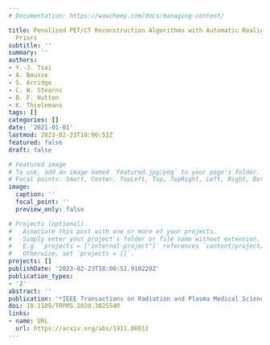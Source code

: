 ```yaml
---
# Documentation: https://wowchemy.com/docs/managing-content/

title: Penalized PET/CT Reconstruction Algorithms with Automatic Realignment for Anatomical
  Priors
subtitle: ''
summary: ''
authors:
- Y.-J. Tsai
- A. Bousse
- S. Arridge
- C. W. Stearns
- B. F. Hutton
- K. Thielemans
tags: []
categories: []
date: '2021-01-01'
lastmod: 2023-02-23T18:00:52Z
featured: false
draft: false

# Featured image
# To use, add an image named `featured.jpg/png` to your page's folder.
# Focal points: Smart, Center, TopLeft, Top, TopRight, Left, Right, BottomLeft, Bottom, BottomRight.
image:
  caption: ''
  focal_point: ''
  preview_only: false

# Projects (optional).
#   Associate this post with one or more of your projects.
#   Simply enter your project's folder or file name without extension.
#   E.g. `projects = ["internal-project"]` references `content/project/deep-learning/index.md`.
#   Otherwise, set `projects = []`.
projects: []
publishDate: '2023-02-23T18:00:51.910220Z'
publication_types:
- '2'
abstract: ''
publication: '*IEEE Transactions on Radiation and Plasma Medical Sciences*'
doi: 10.1109/TRPMS.2020.3025540
links:
- name: URL
  url: https://arxiv.org/abs/1911.08012
---
```

